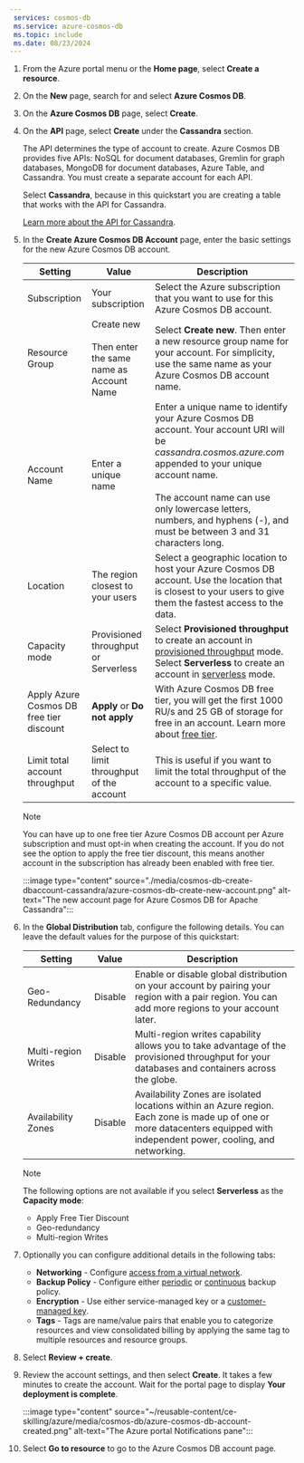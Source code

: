 ```yaml
---
 services: cosmos-db
 ms.service: azure-cosmos-db
 ms.topic: include
 ms.date: 08/23/2024
---
```

   
1. From the Azure portal menu or the **Home page**, select **Create a resource**.

1. On the **New** page, search for and select **Azure Cosmos DB**.

1. On the **Azure Cosmos DB** page, select **Create**.

1. On the **API** page, select **Create** under the **Cassandra** section.

   The API determines the type of account to create. Azure Cosmos DB provides five APIs: NoSQL for document databases, Gremlin for graph databases, MongoDB for document databases, Azure Table, and Cassandra. You must create a separate account for each API.

   Select **Cassandra**, because in this quickstart you are creating a table that works with the API for Cassandra.

   [Learn more about the API for Cassandra](../cassandra/introduction.md).

1. In the **Create Azure Cosmos DB Account** page, enter the basic settings for the new Azure Cosmos DB account.

   |Setting|Value|Description |
   |---|---|---|
   | Subscription|Your subscription|Select the Azure subscription that you want to use for this Azure Cosmos DB account. |
   | Resource Group|Create new<br><br>Then enter the same name as Account Name|Select **Create new**. Then enter a new resource group name for your account. For simplicity, use the same name as your Azure Cosmos DB account name. |
   | Account Name|Enter a unique name|Enter a unique name to identify your Azure Cosmos DB account. Your account URI will be *cassandra.cosmos.azure.com* appended to your unique account name.<br><br>The account name can use only lowercase letters, numbers, and hyphens (-), and must be between 3 and 31 characters long.|
   |Location|The region closest to your users|Select a geographic location to host your Azure Cosmos DB account. Use the location that is closest to your users to give them the fastest access to the data.|
   |Capacity mode|Provisioned throughput or Serverless|Select **Provisioned throughput** to create an account in [provisioned throughput](../set-throughput.md) mode. Select **Serverless** to create an account in [serverless](../serverless.md) mode.|
   |Apply Azure Cosmos DB free tier discount|**Apply** or **Do not apply**|With Azure Cosmos DB free tier, you will get the first 1000 RU/s and 25 GB of storage for free in an account. Learn more about [free tier](https://azure.microsoft.com/pricing/details/cosmos-db/).|
   |Limit total account throughput|Select to limit throughput of the account|This is useful if you want to limit the total throughput of the account to a specific value.|

   > [!NOTE]
   > You can have up to one free tier Azure Cosmos DB account per Azure subscription and must opt-in when creating the account. If you do not see the option to apply the free tier discount, this means another account in the subscription has already been enabled with free tier.

   :::image type="content" source="./media/cosmos-db-create-dbaccount-cassandra/azure-cosmos-db-create-new-account.png" alt-text="The new account page for Azure Cosmos DB for Apache Cassandra":::

1. In the **Global Distribution** tab, configure the following details. You can leave the default values for the purpose of this quickstart:

   |Setting|Value|Description |
   |---|---|---|
   |Geo-Redundancy|Disable|Enable or disable global distribution on your account by pairing your region with a pair region. You can add more regions to your account later.|
   |Multi-region Writes|Disable|Multi-region writes capability allows you to take advantage of the provisioned throughput for your databases and containers across the globe.|
   |Availability Zones|Disable|Availability Zones are isolated locations within an Azure region. Each zone is made up of one or more datacenters equipped with independent power, cooling, and networking.|

   > [!NOTE]
   > The following options are not available if you select **Serverless** as the **Capacity mode**:
   > - Apply Free Tier Discount
   > - Geo-redundancy
   > - Multi-region Writes

1. Optionally you can configure additional details in the following tabs:

   * **Networking** - Configure [access from a virtual network](../how-to-configure-vnet-service-endpoint.md).
   * **Backup Policy** - Configure either [periodic](../periodic-backup-restore-introduction.md) or [continuous](../provision-account-continuous-backup.md) backup policy.
   * **Encryption** - Use either service-managed key or a [customer-managed key](../how-to-setup-cmk.md#create-a-new-azure-cosmos-account).
   * **Tags** - Tags are name/value pairs that enable you to categorize resources and view consolidated billing by applying the same tag to multiple resources and resource groups.

1. Select **Review + create**.

1. Review the account settings, and then select **Create**. It takes a few minutes to create the account. Wait for the portal page to display **Your deployment is complete**.

   :::image type="content" source="~/reusable-content/ce-skilling/azure/media/cosmos-db/azure-cosmos-db-account-created.png" alt-text="The Azure portal Notifications pane":::

1. Select **Go to resource** to go to the Azure Cosmos DB account page. 
